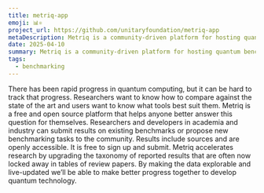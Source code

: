 ```yaml
---
title: metriq-app
emoji: 📊⚛️
project_url: https://github.com/unitaryfoundation/metriq-app
metaDescription: Metriq is a community-driven platform for hosting quantum benchmarks.
date: 2025-04-10
summary: Metriq is a community-driven platform for hosting quantum benchmarks.
tags:
  - benchmarking
---
```


There has been rapid progress in quantum computing, but it can be hard to track that progress. Researchers want to know how to compare against the state of the art and users want to know what tools best suit them.  Metriq is a free and open source platform that helps anyone better answer this question for themselves. Researchers and developers in academia and industry can submit results on existing benchmarks or propose new benchmarking tasks to the community. Results include sources and are openly accessible. It is free to sign up and submit.  Metriq accelerates research by upgrading the taxonomy of reported results that are often now locked away in tables of review papers. By making the data explorable and live-updated we’ll be able to make better progress together to develop quantum technology.

